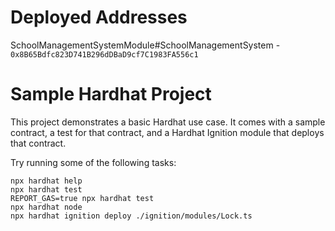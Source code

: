 # Deployed Addresses

SchoolManagementSystemModule#SchoolManagementSystem - 
``` 0x8B65Bdfc823D741B296dDBaD9cf7C1983FA556c1 ```

# Sample Hardhat Project

This project demonstrates a basic Hardhat use case. It comes with a sample contract, a test for that contract, and a Hardhat Ignition module that deploys that contract.

Try running some of the following tasks:

```shell
npx hardhat help
npx hardhat test
REPORT_GAS=true npx hardhat test
npx hardhat node
npx hardhat ignition deploy ./ignition/modules/Lock.ts
```
